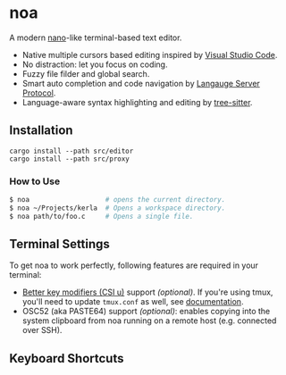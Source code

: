 # noa

A modern [nano](https://www.nano-editor.org/)-like terminal-based text editor.

- Native multiple cursors based editing inspired by [Visual Studio Code](https://code.visualstudio.com/).
- No distraction: let you focus on coding.
- Fuzzy file filder and global search.
- Smart auto completion and code navigation by [Langauge Server Protocol](https://microsoft.github.io/language-server-protocol/).
- Language-aware syntax highlighting and editing by [tree-sitter](https://tree-sitter.github.io/tree-sitter/).

## Installation

```
cargo install --path src/editor
cargo install --path src/proxy
```

### How to Use

```bash
$ noa                   # opens the current directory.
$ noa ~/Projects/kerla  # Opens a workspace directory.
$ noa path/to/foo.c     # Opens a single file.
```

## Terminal Settings
To get noa to work perfectly, following features are required in your terminal:

- [Better key modifiers (CSI u)](https://iterm2.com/documentation-csiu.html) support *(optional)*. If you're using tmux, you'll need to update `tmux.conf` as well, see [documentation](https://github.com/tmux/tmux/wiki/Modifier-Keys#extended-keys).
- OSC52 (aka PASTE64) support *(optional)*: enables copying into the system clipboard from noa running on a remote host (e.g. connected over SSH).

## Keyboard Shortcuts
